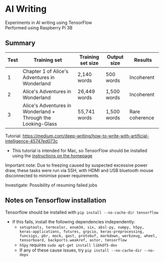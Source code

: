 # AI Writing
Experiments in AI writing using TensorFlow  
Performed using Raspberry Pi 3B

## Summary

| Test |                         Training set                         | Training set size | Output size |    Results     |
|------|--------------------------------------------------------------|-------------------|-------------|----------------|
|  1   | Chapter 1 of Alice's Adventures in Wonderland                |       2,140 words |   500 words | Incoherent     |
|  2   | Alice's Adventures in Wonderland                             |      26,449 words | 1,500 words | Incoherent     |
|  3   | Alice's Adventures in Wonderland + Through the Looking-Glass |      55,741 words | 1,500 words | Rare coherence |

Tutorial: https://medium.com/deep-writing/how-to-write-with-artificial-intelligence-45747ed073c
* This tutorial is intended for Mac, so TensorFlow should be installed using the [instructions on the homepage](https://www.tensorflow.org/install/install_raspbian)

Important note: Due to freezing caused by suspected excessive power draw, these tasks were run via SSH, with HDMI and USB bluetooth mouse disconnected to minimise
power requirements.

Investigate: Possibility of resuming failed jobs

## Notes on Tensorflow installation
Tensorflow should be installed with `pip install --no-cache-dir tensorflow`
* If this fails, install the following dependencies independently:
  * `setuptools, termcolor, enum34, six, absl-py, numpy, h5py, keras-applications, futures, grpcio, keras-preprocessing, funcsigs, pbr, mock, gast, protobuf, markdown, werkzeug, wheel, tensorboard, backports.weakref, astor, tensorflow`
  * `h5py` requires `sudo apt-get install libhdf5-dev`
  * If any of these cause issues, try `pip install --no-cache-dir --no-deps`
